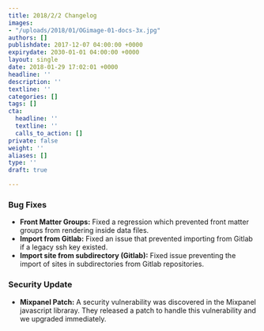 ```yaml
---
title: 2018/2/2 Changelog
images:
- "/uploads/2018/01/OGimage-01-docs-3x.jpg"
authors: []
publishdate: 2017-12-07 04:00:00 +0000
expirydate: 2030-01-01 04:00:00 +0000
layout: single
date: 2018-01-29 17:02:01 +0000
headline: ''
description: ''
textline: ''
categories: []
tags: []
cta:
  headline: ''
  textline: ''
  calls_to_action: []
private: false
weight: ''
aliases: []
type: ''
draft: true

---
```

### Bug Fixes

* **Front Matter Groups:** Fixed a regression which prevented front matter groups from rendering inside data files.
* **Import from Gitlab:** Fixed an issue that prevented importing from Gitlab if a legacy ssh key existed.
* **Import site from subdirectory (Gitlab):** Fixed issue preventing the import of sites in subdirectories from Gitlab repositories.

### Security Update

* **Mixpanel Patch:**  A security vulnerability was discovered in the Mixpanel javascript libraray. They released a patch to handle this vulnerability and we upgraded immediately.